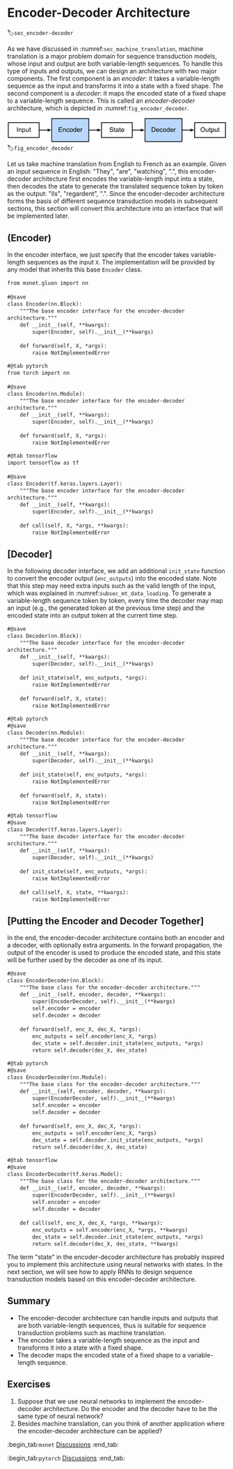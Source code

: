# Encoder-Decoder Architecture
:label:`sec_encoder-decoder`

As we have discussed in 
:numref:`sec_machine_translation`,
machine translation
is a major problem domain for sequence transduction models,
whose input and output are
both variable-length sequences.
To handle this type of inputs and outputs,
we can design an architecture with two major components.
The first component is an *encoder*:
it takes a variable-length sequence as the input and transforms it into a state with a fixed shape.
The second component is a *decoder*:
it maps the encoded state of a fixed shape
to a variable-length sequence.
This is called an *encoder-decoder* architecture,
which is depicted in :numref:`fig_encoder_decoder`.

![The encoder-decoder architecture.](../img/encoder-decoder.svg)
:label:`fig_encoder_decoder`

Let us take machine translation from English to French
as an example.
Given an input sequence in English:
"They", "are", "watching", ".",
this encoder-decoder architecture
first encodes the variable-length input into a state,
then decodes the state 
to generate the translated sequence token by token
as the output:
"Ils", "regardent", ".".
Since the encoder-decoder architecture
forms the basis
of different sequence transduction models
in subsequent sections,
this section will convert this architecture
into an interface that will be implemented later.

## (**Encoder**)

In the encoder interface,
we just specify that
the encoder takes variable-length sequences as the input `X`.
The implementation will be provided 
by any model that inherits this base `Encoder` class.

```{.python .input}
from mxnet.gluon import nn

#@save
class Encoder(nn.Block):
    """The base encoder interface for the encoder-decoder architecture."""
    def __init__(self, **kwargs):
        super(Encoder, self).__init__(**kwargs)

    def forward(self, X, *args):
        raise NotImplementedError
```

```{.python .input}
#@tab pytorch
from torch import nn

#@save
class Encoder(nn.Module):
    """The base encoder interface for the encoder-decoder architecture."""
    def __init__(self, **kwargs):
        super(Encoder, self).__init__(**kwargs)

    def forward(self, X, *args):
        raise NotImplementedError
```

```{.python .input}
#@tab tensorflow
import tensorflow as tf

#@save
class Encoder(tf.keras.layers.Layer):
    """The base encoder interface for the encoder-decoder architecture."""
    def __init__(self, **kwargs):
        super(Encoder, self).__init__(**kwargs)

    def call(self, X, *args, **kwargs):
        raise NotImplementedError
```

## [**Decoder**]

In the following decoder interface,
we add an additional `init_state` function
to convert the encoder output (`enc_outputs`)
into the encoded state.
Note that this step
may need extra inputs such as 
the valid length of the input,
which was explained
in :numref:`subsec_mt_data_loading`.
To generate a variable-length sequence token by token,
every time the decoder
may map an input (e.g., the generated token at the previous time step)
and the encoded state
into an output token at the current time step.

```{.python .input}
#@save
class Decoder(nn.Block):
    """The base decoder interface for the encoder-decoder architecture."""
    def __init__(self, **kwargs):
        super(Decoder, self).__init__(**kwargs)

    def init_state(self, enc_outputs, *args):
        raise NotImplementedError

    def forward(self, X, state):
        raise NotImplementedError
```

```{.python .input}
#@tab pytorch
#@save
class Decoder(nn.Module):
    """The base decoder interface for the encoder-decoder architecture."""
    def __init__(self, **kwargs):
        super(Decoder, self).__init__(**kwargs)

    def init_state(self, enc_outputs, *args):
        raise NotImplementedError

    def forward(self, X, state):
        raise NotImplementedError
```

```{.python .input}
#@tab tensorflow
#@save
class Decoder(tf.keras.layers.Layer):
    """The base decoder interface for the encoder-decoder architecture."""
    def __init__(self, **kwargs):
        super(Decoder, self).__init__(**kwargs)

    def init_state(self, enc_outputs, *args):
        raise NotImplementedError

    def call(self, X, state, **kwargs):
        raise NotImplementedError
```

## [**Putting the Encoder and Decoder Together**]

In the end,
the encoder-decoder architecture
contains both an encoder and a decoder,
with optionally extra arguments.
In the forward propagation,
the output of the encoder
is used to produce the encoded state,
and this state
will be further used by the decoder as one of its input.

```{.python .input}
#@save
class EncoderDecoder(nn.Block):
    """The base class for the encoder-decoder architecture."""
    def __init__(self, encoder, decoder, **kwargs):
        super(EncoderDecoder, self).__init__(**kwargs)
        self.encoder = encoder
        self.decoder = decoder

    def forward(self, enc_X, dec_X, *args):
        enc_outputs = self.encoder(enc_X, *args)
        dec_state = self.decoder.init_state(enc_outputs, *args)
        return self.decoder(dec_X, dec_state)
```

```{.python .input}
#@tab pytorch
#@save
class EncoderDecoder(nn.Module):
    """The base class for the encoder-decoder architecture."""
    def __init__(self, encoder, decoder, **kwargs):
        super(EncoderDecoder, self).__init__(**kwargs)
        self.encoder = encoder
        self.decoder = decoder

    def forward(self, enc_X, dec_X, *args):
        enc_outputs = self.encoder(enc_X, *args)
        dec_state = self.decoder.init_state(enc_outputs, *args)
        return self.decoder(dec_X, dec_state)
```

```{.python .input}
#@tab tensorflow
#@save
class EncoderDecoder(tf.keras.Model):
    """The base class for the encoder-decoder architecture."""
    def __init__(self, encoder, decoder, **kwargs):
        super(EncoderDecoder, self).__init__(**kwargs)
        self.encoder = encoder
        self.decoder = decoder

    def call(self, enc_X, dec_X, *args, **kwargs):
        enc_outputs = self.encoder(enc_X, *args, **kwargs)
        dec_state = self.decoder.init_state(enc_outputs, *args)
        return self.decoder(dec_X, dec_state, **kwargs)
```

The term "state" in the encoder-decoder architecture
has probably inspired you to implement this
architecture using neural networks with states.
In the next section,
we will see how to apply RNNs to design 
sequence transduction models based on 
this encoder-decoder architecture.


## Summary

* The encoder-decoder architecture can handle inputs and outputs that are both variable-length sequences, thus is suitable for sequence transduction problems such as machine translation.
* The encoder takes a variable-length sequence as the input and transforms it into a state with a fixed shape.
* The decoder maps the encoded state of a fixed shape to a variable-length sequence.


## Exercises

1. Suppose that we use neural networks to implement the encoder-decoder architecture. Do the encoder and the decoder have to be the same type of neural network?  
1. Besides machine translation, can you think of another application where the encoder-decoder architecture can be applied?

:begin_tab:`mxnet`
[Discussions](https://discuss.d2l.ai/t/341)
:end_tab:

:begin_tab:`pytorch`
[Discussions](https://discuss.d2l.ai/t/1061)
:end_tab:
